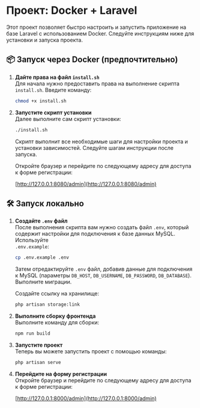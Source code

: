 # Проект: Docker + Laravel

Этот проект позволяет быстро настроить и запустить приложение на базе Laravel с использованием Docker. Следуйте инструкциям ниже для установки и запуска проекта.

## 📦 Запуск через Docker (предпочтительно)

1. **Дайте права на файл `install.sh`**  
   Для начала нужно предоставить права на выполнение скрипта `install.sh`. Введите команду:

    ```bash
    chmod +x install.sh
    ```

2. **Запустите скрипт установки**  
   Далее выполните сам скрипт установки:

    ```bash
    ./install.sh
    ```

    Скрипт выполнит все необходимые шаги для настройки проекта и установки зависимостей.
    Следуйте шагам инструкции после запуска.

    Откройте браузер и перейдите по следующему адресу для доступа к форме регистрации:

    [http://127.0.0.1:8080/admin](http://127.0.0.1:8080/admin)

## 🛠 Запуск локально

1. **Создайте `.env` файл**  
   После выполнения скрипта вам нужно создать файл `.env`, который содержит настройки для подключения к базе данных MySQL. Используйте  
   `.env.example`:

    ```bash
    cp .env.example .env
    ```

    Затем отредактируйте `.env` файл, добавив данные для подключения к MySQL (параметры `DB_HOST`, `DB_USERNAME`, `DB_PASSWORD`, `DB_DATABASE`). Выполните миграции.

    Создайте ссылку на хранилище:

    ```bash
    php artisan storage:link
    ```

2. **Выполните сборку фронтенда**  
   Выполните команду для сборки:

    ```bash
    npm run build
    ```

3. **Запустите проект**  
   Теперь вы можете запустить проект с помощью команды:

    ```bash
    php artisan serve
    ```

4. **Перейдите на форму регистрации**  
   Откройте браузер и перейдите по следующему адресу для доступа к форме регистрации:

    [http://127.0.0.1:8000/admin](http://127.0.0.1:8000/admin)
